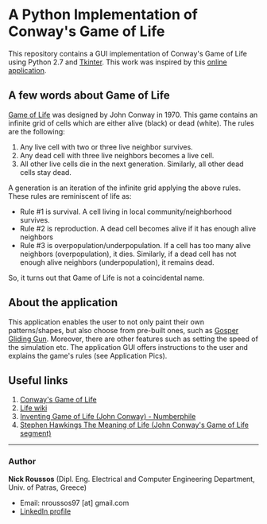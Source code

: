 # A Python Implementation of Conway's Game of Life
This repository contains a GUI implementation of Conway's Game of Life using Python 2.7 and [Tkinter](https://docs.python.org/2/library/tkinter.html). This work was inspired by this [online application](https://playgameoflife.com/).

## A few words about Game of Life
[Game of Life](https://en.wikipedia.org/wiki/Conway%27s_Game_of_Life) was designed by John Conway in 1970. This game contains an infinite grid of cells which are either alive (black) or dead (white). The rules are the following:
1. Any live cell with two or three live neighbor survives.
2. Any dead cell with three live neighbors becomes a live cell.
3. All other live cells die in the next generation. Similarly, all other dead cells stay dead.

A generation is an iteration of the infinite grid applying the above rules.
These rules are reminiscent of life as:
- Rule #1 is survival. A cell living in local community/neighborhood survives.
- Rule #2 is reproduction. A dead cell becomes alive if it has enough alive neighbors
- Rule #3 is overpopulation/underpopulation. If a cell has too many alive neighbors (overpopulation), it dies. Similarly, if a dead cell has not enough alive neighbors (underpopulation), it remains dead.
 
So, it turns out that Game of Life is not a coincidental name.

## About the application
This application enables the user to not only paint their own patterns/shapes, but also choose from pre-built ones, such as [Gosper Gliding Gun](https://conwaylife.com/wiki/Gosper_glider_gun). Moreover, there are other features such as setting the speed of the simulation etc. The application GUI offers instructions to the user and explains the game's rules (see Application Pics).

## Useful links
1. [Conway's Game of Life](https://en.wikipedia.org/wiki/Conway%27s_Game_of_Life)
2. [Life wiki](https://www.conwaylife.com/wiki/Main_Page)
3. [Inventing Game of Life (John Conway) - Numberphile](https://www.youtube.com/watch?v=R9Plq-D1gEk)
4. [Stephen Hawkings The Meaning of Life (John Conway's Game of Life segment)](https://www.youtube.com/watch?v=CgOcEZinQ2I&list=FLwikA_t8e6TSJW-L-lAHkKw)
---

### Author
**Nick Roussos** (Dipl. Eng. Electrical and Computer Engineering Department, Univ. of Patras, Greece)
  - Email: nroussos97 [at] gmail.com
  - [LinkedIn profile](https://www.linkedin.com/in/nick-roussos-205)

